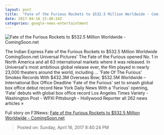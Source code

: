 ```yaml
---
layout: post
title:  "Fate of the Furious Rockets to $532.5 Million Worldwide - ComingSoon.net"
date: 2017-04-16 15:40:24Z
categories: google-news-entertaintment
---
```


![Fate of the Furious Rockets to $532.5 Million Worldwide - ComingSoon.net](http://cdn2-www.comingsoon.net/assets/uploads/2017/04/furiousboxoffice.jpg)

The Indian Express Fate of the Furious Rockets to $532.5 Million Worldwide ComingSoon.net Universal Pictures' The Fate of the Furious opened No. 1 in North America and all 63 international markets where it was released. In Universal's most ambitious global release ever, the film played in nearly 23,000 theaters around the world, including ... 'Fate Of The Furious' Smokes Records With $432.3M Overseas Bow; $532.5M Worldwide – International Box Office Deadline 'Fate of the Furious' set to smash global box office debut record New York Daily News With a 'Furious' opening, 'Fate' debuts with global box office record Los Angeles Times Variety - Washington Post - WPXI Pittsburgh - Hollywood Reporter all 262 news articles »


Full story on F3News: [Fate of the Furious Rockets to $532.5 Million Worldwide - ComingSoon.net](http://www.f3nws.com/n/NaXBHE)

> Posted on: Sunday, April 16, 2017 8:40:24 PM
